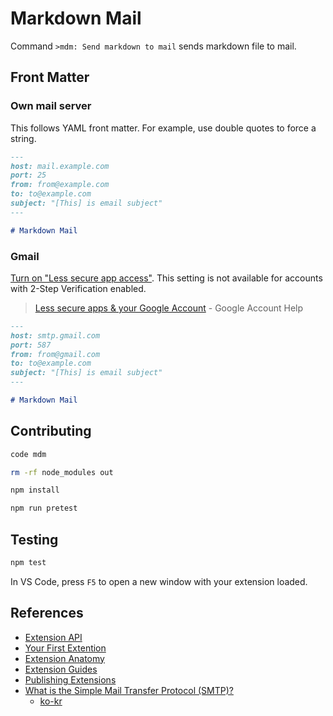 # Markdown Mail

Command `>mdm: Send markdown to mail` sends markdown file to mail.

## Front Matter

### Own mail server

This follows YAML front matter.
For example, use double quotes to force a string.

```markdown
---
host: mail.example.com
port: 25
from: from@example.com
to: to@example.com
subject: "[This] is email subject"
---

# Markdown Mail
```

### Gmail

[Turn on "Less secure app access"](https://myaccount.google.com/lesssecureapps).
This setting is not available for accounts with 2-Step Verification enabled.

> [Less secure apps & your Google Account](https://support.google.com/accounts/answer/6010255?hl=en#zippy=%2Cif-less-secure-app-access-is-on-for-your-account) - Google Account Help

```markdown
---
host: smtp.gmail.com
port: 587
from: from@gmail.com
to: to@example.com
subject: "[This] is email subject"
---

# Markdown Mail
```

## Contributing

```sh
code mdm
```

```sh
rm -rf node_modules out
```

```sh
npm install
```

```sh
npm run pretest
```

## Testing

```sh
npm test
```

In VS Code, press `F5` to open a new window with your extension loaded.

## References

- [Extension API](https://code.visualstudio.com/api)
- [Your First Extention](https://code.visualstudio.com/api/get-started/your-first-extension)
- [Extension Anatomy](https://code.visualstudio.com/api/get-started/extension-anatomy)
- [Extension Guides](https://code.visualstudio.com/api/extension-guides/overview)
- [Publishing Extensions](https://code.visualstudio.com/api/working-with-extensions/publishing-extension)
- [What is the Simple Mail Transfer Protocol (SMTP)?](https://www.cloudflare.com/learning/email-security/what-is-smtp/)
  - [ko-kr](https://www.cloudflare.com/ko-kr/learning/email-security/what-is-smtp/)
